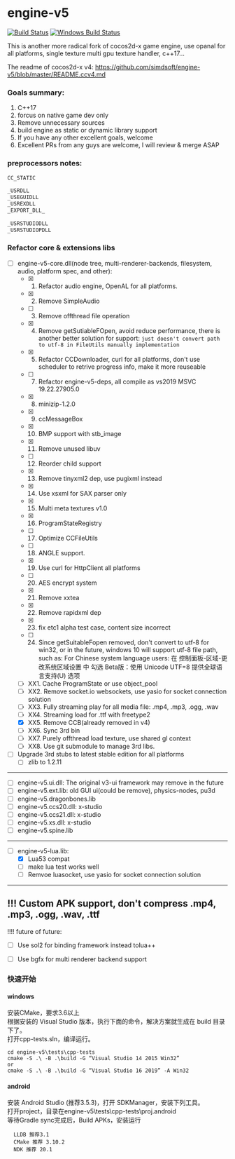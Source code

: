 # engine-v5
[![Build Status](https://travis-ci.org/simdsoft/engine-v5.svg?branch=master)](https://travis-ci.org/simdsoft/engine-v5)
[![Windows Build Status](https://ci.appveyor.com/api/projects/status/2gceoc8kkows9o7g/branch/master?svg=true)](https://ci.appveyor.com/project/halx99/engine-v5)

This is another more radical fork of cocos2d-x game engine, use opanal for all platforms, single texture multi gpu texture handler, c++17...  
  
The readme of cocos2d-x v4: https://github.com/simdsoft/engine-v5/blob/master/README.ccv4.md  
  
  
### Goals summary:
1. C++17
2. forcus on native game dev only
3. Remove unnecessary sources
4. build engine as static or dynamic library support
5. If you have any other excellent goals, welcome
6. Excellent PRs from any guys are welcome, I will review & merge ASAP

### preprocessors notes: 

```txt
CC_STATIC  
  
_USRDLL  
_USEGUIDLL  
_USREXDLL  
_EXPORT_DLL_  
  
_USRSTUDIODLL  
_USRSTUDIOPDLL  
```

### Refactor core & extensions libs
- [ ] engine-v5-core.dll(node tree, multi-renderer-backends, filesystem, audio, platform spec, and other):
  - [x] 1. Refactor audio engine, OpenAL for all platforms.
  - [x] 2. Remove SimpleAudio
  - [ ] 3. Remove offthread file operation
  - [x] 4. Remove getSutiableFOpen, avoid reduce performance, there is another better solution for support: ```just doesn't convert path to utf-8 in FileUtils manually implementation```
  - [x] 5. Refactor CCDownloader, curl for all platforms, don't use scheduler to retrive progress info, make it more reuseable
  - [ ] 7. Refactor engine-v5-deps, all compile as vs2019 MSVC 19.22.27905.0
  - [x] 8. minizip-1.2.0
  - [x] 9. ccMessageBox
  - [x] 10. BMP support with stb_image
  - [x] 11. Remove unused libuv
  - [ ] 12. Reorder child support
  - [x] 13. Remove tinyxml2 dep, use pugixml instead
  - [x] 14. Use xsxml for SAX parser only
  - [x] 15. Multi meta textures v1.0
  - [x] 16. ProgramStateRegistry
  - [ ] 17. Optimize CCFileUtils
  - [ ] 18. ANGLE support.
  - [x] 19. Use curl for HttpClient all platforms
  - [ ]  20. AES encrypt system
  - [x] 21. Remove xxtea
  - [x] 22. Remove rapidxml dep
  - [x] 23. fix etc1 alpha test case, content size incorrect
  - [ ] 24. Since getSuitableFopen removed, don't convert to utf-8 for win32, or in the future, windows 10 will support utf-8 file path, such as: For Chinese system language users:
在 控制面板-区域-更改系统区域设置 中
勾选 Beta版：使用 Unicode UTF=8 提供全球语言支持(U) 选项
  - [ ] XX1. Cache ProgramState or use object_pool
  - [ ] XX2. Remove socket.io websockets, use yasio for socket connection solution
  - [ ] XX3. Fully streaming play for all media file: .mp4, .mp3, .ogg, .wav
  - [ ] XX4. Streaming load for .ttf with freetype2
  - [x] XX5. Remove CCB(already removed in v4)
  - [ ] XX6. Sync 3rd bin
  - [ ] XX7. Purely offthread load texture, use shared gl context
  - [ ] XX8. Use git submodule to manage 3rd libs.  
  
- [ ] Upgrade 3rd stubs to latest stable edition for all platforms
  - [ ] zlib to 1.2.11  
  
--------------------------------------------------------------------------    
- [ ] engine-v5.ui.dll: The original v3-ui framework may remove in the future
- [ ] engine-v5.ext.lib: old GUI ui(could be remove), physics-nodes, pu3d
- [ ] engine-v5.dragonbones.lib
- [ ] engine-v5.ccs20.dll: x-studio
- [ ] engine-v5.ccs21.dll: x-studio
- [ ] engine-v5.xs.dll: x-studio
- [ ] engine-v5.spine.lib  
----------------------------------------------------------------------------  
- [ ] engine-v5-lua.lib:
  - [x] Lua53 compat
  - [ ] make lua test works well
  - [ ] Remvoe luasocket, use yasio for socket connection solution
---------------------------------------------------------------------------  
!!! Custom APK support, don't compress .mp4, .mp3, .ogg, .wav, .ttf
---------------------------------------------------------------------------  
!!!! future of future:
   - [ ] Use sol2 for binding framework instead tolua++
   - [ ] Use bgfx for multi renderer backend support



### 快速开始
#### windows
  安装CMake，要求3.6以上<br>
  根据安装的 Visual Studio 版本，执行下面的命令，解决方案就生成在 build 目录下了。<br>
  打开cpp-tests.sln，编译运行。<br>
  ```
  cd engine-v5\tests\cpp-tests
  cmake -S .\ -B .\build -G “Visual Studio 14 2015 Win32”
  or 
  cmake -S .\ -B .\build -G “Visual Studio 16 2019” -A Win32
  ``` 

#### android
  安装 Android Studio (推荐3.5.3)，打开 SDKManager，安装下列工具。<br>
  打开project，目录在engine-v5\tests\cpp-tests\proj.android<br>
  等待Gradle sync完成后，Build APKs，安装运行<br>
  ```
    LLDB 推荐3.1
    CMake 推荐 3.10.2
    NDK 推荐 20.1
  ```


